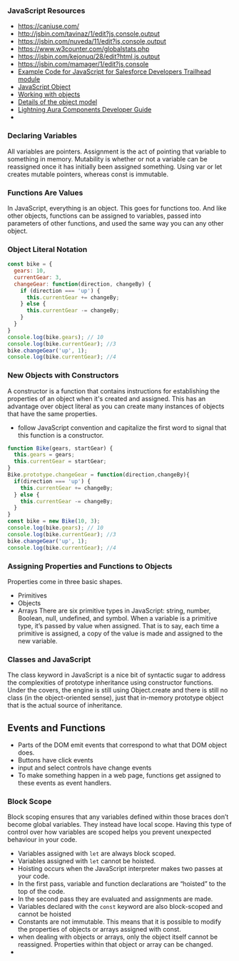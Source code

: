 ### JavaScript Resources
* https://caniuse.com/
* http://jsbin.com/tavinaz/1/edit?js,console,output
* https://jsbin.com/nuveda/11/edit?js,console,output
* https://www.w3counter.com/globalstats.php
* https://jsbin.com/kejonuq/28/edit?html,js,output
* https://jsbin.com/mamager/1/edit?js,console
* [Example Code for JavaScript for Salesforce Developers Trailhead module](https://github.com/pchittum/js-skills-for-sf-developers)
* [JavaScript Object](https://developer.mozilla.org/en-US/docs/Web/JavaScript/Reference/Global_Objects/Object)
* [Working with objects](https://developer.mozilla.org/en-US/docs/Web/JavaScript/Guide/Working_with_Objects)
* [Details of the object model](https://developer.mozilla.org/en-US/docs/Web/JavaScript/Guide/Details_of_the_Object_Model)
* [Lightning Aura Components Developer Guide](https://developer.salesforce.com/docs/atlas.en-us.lightning.meta/lightning/intro_framework.htm)
* 


### Declaring Variables
All variables are pointers. Assignment is the act of pointing that variable to something in memory. Mutability is whether or not a variable can be reassigned once it has initially been assigned something. Using var or let creates mutable pointers, whereas const is immutable.

### Functions Are Values
In JavaScript, everything is an object. This goes for functions too. And like other objects, functions can be assigned to variables, passed into parameters of other functions, and used the same way you can any other object. 

### Object Literal Notation
```javascript
const bike = {
  gears: 10,
  currentGear: 3,
  changeGear: function(direction, changeBy) {
    if (direction === 'up') {
      this.currentGear += changeBy;
    } else {
      this.currentGear -= changeBy;
    }
  }
}
console.log(bike.gears); // 10
console.log(bike.currentGear); //3
bike.changeGear('up', 1);
console.log(bike.currentGear); //4
```

### New Objects with Constructors
A constructor is a function that contains instructions for establishing the properties of an object when it's created and assigned. This has an advantage over object literal as you can create many instances of objects that have the same properties. 

* follow JavaScript convention and capitalize the first word to signal that this function is a constructor. 
```javascript
function Bike(gears, startGear) {
  this.gears = gears;
  this.currentGear = startGear;
}
Bike.prototype.changeGear = function(direction,changeBy){
  if(direction === 'up') {
    this.currentGear += changeBy;
  } else {
    this.currentGear -= changeBy;
  }
}
const bike = new Bike(10, 3);
console.log(bike.gears); // 10
console.log(bike.currentGear); //3
bike.changeGear('up', 1);
console.log(bike.currentGear); //4
```

### Assigning Properties and Functions to Objects
Properties come in three basic shapes.
* Primitives
* Objects
* Arrays
There are six primitive types in JavaScript: string, number, Boolean, null, undefined, and symbol. When a variable is a primitive type, it’s passed by value when assigned. That is to say, each time a primitive is assigned, a copy of the value is made and assigned to the new variable. 

### Classes and JavaScript
The class keyword in JavaScript is a nice bit of syntactic sugar to address the complexities of prototype inheritance using constructor functions. Under the covers, the engine is still using Object.create and there is still no class (in the object-oriented sense), just that in-memory prototype object that is the actual source of inheritance. 


## Events and Functions
* Parts of the DOM emit events that correspond to what that DOM object does.
* Buttons have click events
* input and select controls have change events
* To make something happen in a web page, functions get assigned to these events as event handlers. 

### Block Scope
Block scoping ensures that any variables defined within those braces don’t become global variables. They instead have local scope. Having this type of control over how variables are scoped helps you prevent unexpected behaviour in your code. 
* Variables assigned with `let` are always block scoped. 
* Variables assigned with `let` cannot be hoisted. 
* Hoisting occurs when the JavaScript interpreter makes two passes at your code.
* In the first pass, variable and function declarations are “hoisted” to the top of the code.
* In the second pass they are evaluated and assignments are made. 
* Variables declared with the `const` keyword are also block-scoped and cannot be hoisted
* Constants are not immutable.  This means that it is possible to modify the properties of objects or arrays assigned with const. 
* when dealing with objects or arrays, only the object itself cannot be reassigned. Properties within that object or array can be changed.
* 
